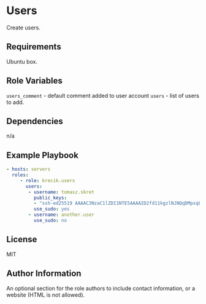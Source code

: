 Users
=========

Create users.

Requirements
------------

Ubuntu box.

Role Variables
--------------

`users_comment` - default comment added to user account
`users` - list of users to add.

Dependencies
------------

n/a

Example Playbook
----------------

```yaml
- hosts: servers
  roles:
     - role: krecik.users
       users:
        - username: tomasz.skret
          public_keys:
          - "ssh-ed25519 AAAAC3NzaC1lZDI1NTE5AAAAID2fd11kgzlNJNQqDMpsqLF8T95ukVTJOKZ7MUvusZN/ tomasz@tomasz-Precision-5510"
          use_sudo: yes
        - username: another.user
          use_sudo: no
```
License
-------

MIT

Author Information
------------------

An optional section for the role authors to include contact information, or a website (HTML is not allowed).
